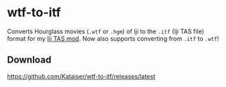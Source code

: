 # wtf-to-itf
Converts Hourglass movies (`.wtf` or `.hgm`) of Iji to the `.itf` (Iji TAS file) format for my [Iji TAS mod](https://github.com/Kataiser/Iji-TAS-mod). Now also supports converting from `.itf` to `.wtf`!

## Download
https://github.com/Kataiser/wtf-to-itf/releases/latest
